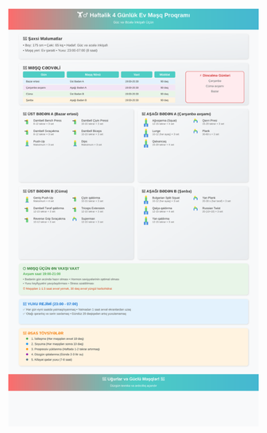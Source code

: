 <p align="center">
  <a href="https://rzayeffdi.tech" target="_blank">
    <img src="core-tp.svg" alt="RZAYEFFDI" width="800" />
  </a>
</p>
